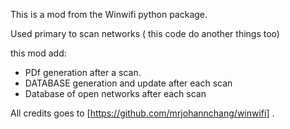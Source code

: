 This is a mod from the Winwifi python package.

Used primary to scan networks ( this code do another things too) 

this mod add:

- PDf generation after a scan.
- DATABASE generation and update after each scan
- Database of open networks after each scan

All credits goes to [https://github.com/mrjohannchang/winwifi] .
